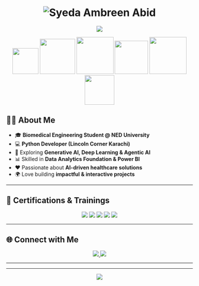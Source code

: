 
<h1 align="center">
  <img src="https://readme-typing-svg.herokuapp.com?font=Dancing+Script&weight=700&size=70&pause=1000&color=061578&center=true&vCenter=true&width=900&lines=Syeda+Ambreen+Abid" alt="Syeda Ambreen Abid" />
</h1>

<p align="center">
  <a href="https://github.com/Syeda-Ambreen-Abid">
    <img src="https://readme-typing-svg.herokuapp.com?font=Roboto+Slab&weight=700&size=31&pause=600&color=#061578&center=true&vCenter=true&width=700&lines=Biomedical+Engineer+%7C+Python+Developer;AI+Enthusiast+%7C+Agentic+AI+Learner;Generative+AI+%26+Deep+Learning+Explorer;Aspiring+Data Analyst | Power BI Enthusiast" >
  </a>
</p>


<p align="center">
  <img src="https://cdn.jsdelivr.net/gh/devicons/devicon/icons/python/python-original.svg" width="70" />
  <img src="https://cdn.educba.com/academy/wp-content/uploads/2020/01/Deep-Learning.jpg" width="95" />
  <img src="https://encrypted-tbn0.gstatic.com/images?q=tbn:ANd9GcQreBNASZVyRbrzKbBF75VPZeSAm3KS8_tp2A&s" width="100" />
  <img src="https://encrypted-tbn0.gstatic.com/images?q=tbn:ANd9GcRdz6YodKm5f6f3uOVf69tUpuYOt7_94HUAfg&s" width="90" />
  <img src="https://pub-e93d5c9fdf134c89830082377f6df465.r2.dev/2025/01/Generative-AI-edited.webp" width="100" />
  <img src="https://encrypted-tbn0.gstatic.com/images?q=tbn:ANd9GcRzjfBrmgqGx1J5e7OZDHtuJ4PNNUXwgIFugw&s" width="80" />
</p>


## 👩‍💻 About Me  
- 🎓 **Biomedical Engineering Student @ NED University**  
- 💻 **Python Developer (Lincoln Corner Karachi)**  
- 🧠 Exploring **Generative AI, Deep Learning & Agentic AI**  
- 📊 Skilled in **Data Analytics Foundation & Power BI**  
- ❤️ Passionate about **AI-driven healthcare solutions**  
- 🌍 Love building **impactful & interactive projects**  

---

## 📜 Certifications & Trainings  

<p align="center">
  <img src="https://img.shields.io/badge/Biomedical%20Engineering-NED%20University-000000?style=for-the-badge&logo=graduated&logoColor=FF0000" />
  <img src="https://img.shields.io/badge/Python%20Programming-Lincoln%20Corner%20Karachi-1E90FF?style=for-the-badge&logo=python&logoColor=FFFFFF" />
  <img src="https://img.shields.io/badge/Generative%20AI%20%26%20Deep%20Learning-Saylani%20Mass%20IT-FF0000?style=for-the-badge&logo=openai&logoColor=000000" />
  <img src="https://img.shields.io/badge/Agentic%20AI-Saylani%20Mass%20IT-000000?style=for-the-badge&logo=ai&logoColor=1E90FF" />
  <img src="https://img.shields.io/badge/Data%20Analytics-Bano%20Qabil-1E90FF?style=for-the-badge&logo=powerbi&logoColor=FFB900" />
</p>

---

## 🌐 Connect with Me  

<p align="center">
  <a href="mailto:scabid06l@gmail.com">
    <img src="https://img.shields.io/badge/-Email-000000?style=for-the-badge&logo=gmail&logoColor=FF0000">
  </a>
  <a href="https://www.linkedin.com/in/syeda-ambreen-abid-3507322a3">
    <img src="https://img.shields.io/badge/LinkedIn-000000?style=for-the-badge&logo=linkedin&logoColor=1E90FF">
  </a>
</p>

---


</body>

</html>

---

<!-- Footer -->
<p align="center">
  <img src="https://capsule-render.vercel.app/api?type=waving&color=0:1E90FF,50:000000,100:FF0000&height=120&section=footer" />
</p>
